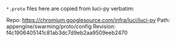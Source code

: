 `*.proto` files here are copied from luci-py verbatim:

Repo: https://chromium.googlesource.com/infra/luci/luci-py
Path: appengine/swarming/proto/config
Revision: f4c1906405141c81ab3dc7d9eb2aa9509eeb2470
